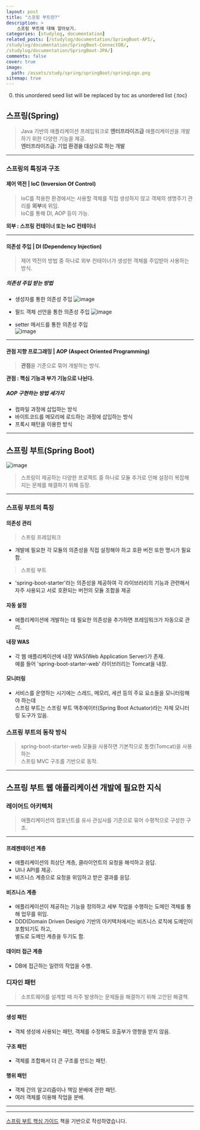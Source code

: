 ```yaml
---
layout: post
title: "스프링 부트란?"
description: >
    스프링 부트에 대해 알아보기.
categories: [studylog, documentation]
related_posts: [/studylog/documentation/SpringBoot-API/, 
/studylog/documentation/SpringBoot-ConnectDB/, 
/studylog/documentation/SpringBoot-JPA/]
comments: false
cover: true
image: 
  path: /assets/study/spring/springBoot/springLogo.png
sitemap: true
---
```


0. this unordered seed list will be replaced by toc as unordered list 
{:toc}

## 스프링(Spring)
> Java 기반의 애플리케이션 프레임워크로 **엔터프라이즈급** 애플리케이션을 개발하기 위한 다양한 기능을 제공.<br>
**엔터프라이즈급: 기업 환경을 대상으로 하는 개발**
<hr>

### 스프링의 특징과 구조
#### 제어 역전 | IoC (Inversion Of Control)

> IoC를 적용한 환경에서는 사용할 객체를 직접 생성하지 않고 객체의 생명주기 관리를 **외부**에 위임.<br>IoC를 통해 DI, AOP 등이 가능.<br>

**외부 : 스프링 컨테이너 또는 IoC 컨테이너**<br>
<hr>

#### 의존성 주입 | DI (Dependency Injection)
> 제어 역전의 방법 중 하나로 외부 컨테이너가 생성한 객체를 주입받아 사용하는 방식.

##### 의존성 주입 받는 방법
- 생성자를 통한 의존성 주입
![image](/assets/study/spring/springBoot/di_constructor.png)

- 필드 객체 선언을 통한 의존성 주입
![image](/assets/study/spring/springBoot/di_field.png)

- setter 메서드를 통한 의존성 주입<br>
![image](/assets/study/spring/springBoot/di_setter.png)
<hr>

#### 관점 지향 프로그래밍 | AOP (Aspect Oriented Programming)
> **관점**을 기준으로 묶어 개발하는 방식.<br>

**관점 : 핵심 기능과 부가 기능으로 나뉜다.**

##### AOP 구현하는 방법 세가지
- 컴파일 과정에 삽입하는 방식
- 바이트코드를 메모리에 로드하는 과정에 삽입하는 방식
- 프록시 패턴을 이용한 방식
<hr>

## 스프링 부트(Spring Boot)
![image](/assets/study/spring/springBoot/springBootLogo.png)
> 스프링이 제공하는 다양한 프로젝트 중 하나로 모듈 추가로 인해 설정이 복잡해지는 문제를 해결하기 위해 등장.
<hr>

### 스프링 부트의 특징
#### 의존성 관리
>스프링 프레임워크
- 개발에 필요한 각 모듈의 의존성을 직접 설정해야 하고 호환 버전 또한 명시가 필요함.

>스프링 부트
- 'spring-boot-starter'라는 의존성을 제공하여 각 라이브러리의 기능과 관련해서 <br>자주 사용되고 서로 호환되는 버전의 모듈 조합을 제공

#### 자동 설정 
- 애플리케이션에 개발하는 데 필요한 의존성을 추가하면 프레임워크가 자동으로 관리.

#### 내장 WAS
- 각 웹 애플리케이션에 내장 WAS(Web Application Server)가 존재.<br>예를 들어 'spring-boot-starter-web' 라이브러리는 Tomcat을 내장.

#### 모니터링
- 서비스를 운영하는 시기에는 스레드, 메모리, 세션 등의 주요 요소들을 모니터링해야 하는데<br>스프링 부트는 스프링 부트 액추에이터(Spring Boot Actuator)라는 자체 모니터링 도구가 있음.

### 스프링 부트의 동작 방식
> spring-boot-starter-web 모듈을 사용하면 기본적으로 톰캣(Tomcat)을 사용하는 <br>스프링 MVC 구조를 기반으로 동작.
<hr>

## 스프링 부트 웹 애플리케이션 개발에 필요한 지식
### 레이어드 아키텍처
> 애플리케이션의 컴포넌트를 유사 관심사를 기준으로 묶어 수평적으로 구성한 구조.
<hr>

#### 프레젠테이션 계층
- 애플리케이션의 최상단 계층, 클라이언트의 요청을 해석하고 응답.
- UI나 API를 제공.
- 비즈니스 계층으로 요청을 위임하고 받은 결과를 응답.

#### 비즈니스 계층
- 애플리케이션이 제공하는 기능을 정의하고 세부 작업을 수행하는 도메인 객체를 통해 업무를 위임.
- DDD(Domain Driven Design) 기반의 아키텍처에서는 비즈니스 로직에 도메인이 포함되기도 하고,<br>별도로 도메인 계층을 두기도 함.

#### 데이터 접근 계층
- DB에 접근하는 일련의 작업을 수행.

### 디자인 패턴
> 소프트웨어를 설계할 때 자주 발생하는 문제들을 해결하기 위해 고안된 해결책.
<hr>

#### 생성 패턴
- 객체 생성에 사용되는 패턴, 객체를 수정해도 호출부가 영향을 받지 않음.
#### 구조 패턴
- 객체를 조합해서 더 큰 구조를 만드는 패턴.
#### 행위 패턴
- 객체 간의 알고리즘이나 책임 분배에 관한 패턴.
- 여러 객체를 이용해 작업을 분배.
<hr>


<hr>
<a href="https://www.aladin.co.kr/shop/wproduct.aspx?ItemId=296591989">스프링 부트 핵심 가이드</a> 책을 기반으로 작성하였습니다.